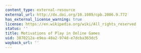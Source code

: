 ```yaml
---
content_type: external-resource
external_url: http://dx.doi.org/10.1089/cpb.2006.9.772
has_external_license_warning: true
license: https://en.wikipedia.org/wiki/All_rights_reserved
status: ''
title: Motivations of Play in Online Games
uid: 3870212a-e9ea-48a2-974d-e7dcba363dc5
wayback_url: ''
---
```

